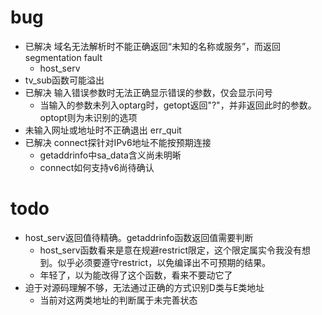 # bug

- 已解决	域名无法解析时不能正确返回“未知的名称或服务”，而返回segmentation fault
	- host_serv
- tv_sub函数可能溢出
- 已解决	输入错误参数时无法正确显示错误的参数，仅会显示问号
	- 当输入的参数未列入optarg时，getopt返回"?"，并非返回此时的参数。optopt则为未识别的选项
- 未输入网址或地址时不正确退出 err_quit
- 已解决 connect探针对IPv6地址不能按预期连接
	- getaddrinfo中sa_data含义尚未明晰
	- connect如何支持v6尚待确认

# todo

- host_serv返回值待精确。getaddrinfo函数返回值需要判断
	- host_serv函数看来是意在规避restrict限定，这个限定属实令我没有想到。似乎必须要遵守restrict，以免编译出不可预期的结果。
	- 年轻了，以为能改得了这个函数，看来不要动它了
- 迫于对源码理解不够，无法通过正确的方式识别D类与E类地址
	- 当前对这两类地址的判断属于未完善状态